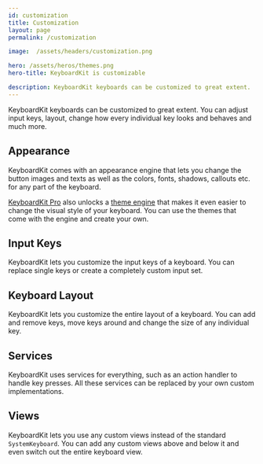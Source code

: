 ```yaml
---
id: customization
title: Customization
layout: page
permalink: /customization

image:  /assets/headers/customization.png

hero: /assets/heros/themes.png
hero-title: KeyboardKit is customizable

description: KeyboardKit keyboards can be customized to great extent.
---
```


KeyboardKit keyboards can be customized to great extent. You can adjust input keys, layout, change how every individual key looks and behaves and much more.


## Appearance

KeyboardKit comes with an appearance engine that lets you change the button images and texts as well as the colors, fonts, shadows, callouts etc. for any part of the keyboard.

[KeyboardKit Pro](/pro) also unlocks a [theme engine](/pro/themes) that makes it even easier to change the visual style of your keyboard. You can use the themes that come with the engine and create your own.


## Input Keys

KeyboardKit lets you customize the input keys of a keyboard. You can replace single keys or create a completely custom input set.


## Keyboard Layout

KeyboardKit lets you customize the entire layout of a keyboard. You can add and remove keys, move keys around and change the size of any individual key.


## Services

KeyboardKit uses services for everything, such as an action handler to handle key presses. All these services can be replaced by your own custom implementations.


## Views

KeyboardKit lets you use any custom views instead of the standard `SystemKeyboard`. You can add any custom views above and below it and even switch out the entire keyboard view.